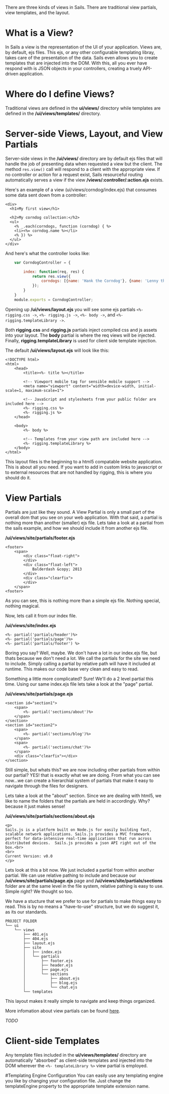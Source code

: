 There are three kinds of views in Sails. There are traditional view partials, view templates, and
the layout.

# What is a View?
In Sails a view is the representation of the UI of your application. Views are, by default, ejs
files. This ejs, or any other configurable templating libray, takes care of the presentation of the
data. Sails even allows you to create templates that are injected into the DOM. With this, all
you ever have respond with is JSON objects in your controllers, creating a truely API-driven
application.

# Where do I define Views?
Traditional views are defined in the **ui/views/** directory while templates are defined in the 
**/ui/views/templates/** directory.

# Server-side Views, Layout, and View Partials
Server-side views in the **/ui/views/** directory are by default ejs files that will handle the job
of presenting data when requested a view but the client. The method ```res.view()``` call will
respond to a client with the appropriate view. If no controller or action for a request exist, Sails resourceful routing automatically serves a view if the view **/views/:controller/:action.ejs** exists.

Here's an example of a view (ui/views/corndog/index.ejs) that consumes some data sent down from a controller:

```
<div>
  <h1>My first view</h1>

  <h2>My corndog collection:</h2>
  <ul>
    <% _.each(corndogs, function (corndog) { %>
    <li><%= corndog.name %></li>
    <% }) %>
  </ul>
</div>
```

And here's what the controller looks like:
```javascript
	var CorndogController = {

		index: function(req, res) {
			return res.view({
				corndogs: [{name: 'Hank the Corndog'}, {name: 'Lenny the Corndog'}]
			});
		}
	}
	module.exports = CorndogController;
```

Opening up **/ui/views/layout.ejs** you will see some ejs partials ```<%- rigging.css ->```, ```<%- rigging.js ->```, ```<%- body ->```, and ```<%- rigging.templateLibrary ->```.

Both **rigging.css** and **rigging.js** partials inject compiled css and js assets into your layout.
The **body** partial is where the req views will be injected. Finally, **rigging.templateLibrary**
is used for client side template injection.

The default **/ui/views/layout.ejs** will look like this:

```
<!DOCTYPE html>
<html>
	<head>
		<title><%- title %></title>

		<!-- Viewport mobile tag for sensible mobile support -->
		<meta name="viewport" content="width=device-width, initial-scale=1, maximum-scale=1">
		
		<!-- JavaScript and stylesheets from your public folder are included here -->
		<%- rigging.css %>
		<%- rigging.js %>
	</head>

	<body>
		<%- body %>

		<!-- Templates from your view path are included here -->
		<%- rigging.templateLibrary %>
	</body>
</html>
```

This layout files is the beginning to a html5 compatable website application.  This is about all you need.  If you want to add in custom links to javascript or to external resources that are not handled by rigging, this is where you should do it.

# View Partials

Partials are just like they sound.  A View Partial is only a small part of the overall dom that you see on your web application.  With that said, a partial is nothing more than another (smaller) ejs file.  Lets take a look at a partial from the sails example, and how we should include it from another ejs file.

**/ui/views/site/partials/footer.ejs**
```
<footer>
	<span>
		<div class="float-right">
		</div>
		<div class="float-left">
			Balderdash &copy; 2013
		</div>
		<div class="clearfix">
		</div>
	</span>
<footer>
```
As you can see, this is nothing more than a simple ejs file.  Nothing special, nothing magical.

Now, lets call it from our index file.

**/ui/views/site/index.ejs**
```
<%- partial('partials/header')%>
<%- partial('partials/page')%>
<%- partial('partials/footer') %>  
```

Boring you say?  Well, maybe.  We don't have a lot in our index.ejs file, but thats because we don't need a lot.  We call the partials for the site we need to include.  Simply calling a partial by relative path will have it included at runtime.  This makes our code base very clean and easy to read.

Something a little more complicated?  Sure!  We'll do a 2 level partial this time.  Using our same index.ejs file lets take a look at the "page" partial.

**/ui/views/site/partials/page.ejs**
```
<section id="section1">
	<span>
		<%- partial('sections/about')%>
	</span>
</section>
<section id="section2">
	<span>
		<%- partial('sections/blog')%>
	</span>
	<span>
		<%- partial('sections/chat')%>
	</span>
	<div class="clearfix"></div>
</section>
```

Still simple, but whats this? we are now including other partials from within our partial?  YES! that is exactly what we are doing.  From what you can see now...we can create a hierarchial system of partials that make it easy to navigate through the files for designers.

Lets take a look at the "about" section.  Since we are dealing with html5, we like to name the folders that the partials are held in accordingly.  Why? because it just makes sense!

**/ui/views/site/partials/sections/about.ejs**
```
<p>
Sails.js is a platform built on Node.js for easily building fast, scalable network applications. Sails.js provides a MVC framework perfect for data-intensive real-time applications that run across distributed devices.  Sails.js provides a json API right out of the box.<br>
<br>
Current Version: v0.0
</p>
```

Lets look at this a bit now.  We just included a partial from within another partial.  We can use relative pathing to include and because our **/ui/views/site/partials/page.ejs** page and **/ui/views/site/partials/sections** folder are at the same level in the file system, relative pathing is easy to use.  Simple right?  We thought so too.

We have a stucture that we prefer to use for partials to make things easy to read.  This is by no means a "have-to-use" structure, but we do suggest it, as its our standards.


```
PROJECT FOLDER
└── ui
    └── views
        ├── 401.ejs
        ├── 404.ejs
        ├── layout.ejs
        ├── site
        │   ├── index.ejs
        │   └── partials
        │       ├── footer.ejs
        │       ├── header.ejs
        │       ├── page.ejs
        │       └── sections
        │           ├── about.ejs
        │           ├── blog.ejs
        │           └── chat.ejs
        └── templates
```

This layout makes it really simple to navigate and keep things organized.

More infomation about view partials
can be found <a href="http://expressjs.com/2x/guide.html#view-partials">here</a>.

_TODO_

<!-- # View Promises
With Promises, views can be used to build complex API responses that join together several models
without ever having to write a controller.  
_TODO_ -->

# Client-side Templates
Any template files included in the **ui/views/templates/** directory are automatically "absorbed"
as client-side templates and injected into the DOM wherever the ```<%- templateLibrary %>``` view
partial is employed.

#Templating Engine Configuration
You can easily use any templating engine you like by changing your configuration file. Just change
the templateEngine property to the appropriate template extension name.